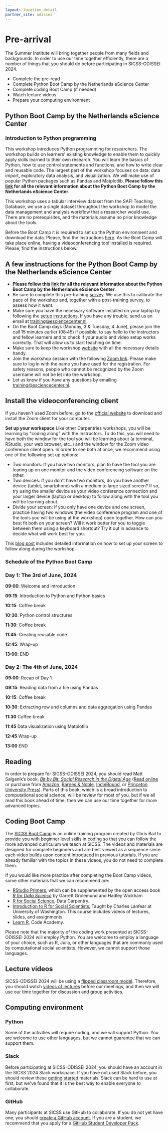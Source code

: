```yaml
---
layout: location_detail
partner_site: odissei
---
```


# Pre-arrival

The Summer Institute will bring together people from many fields and backgrounds. In order to use our time together efficiently, there are a number of things that you should do before participating in SICSS-ODISSEI 2024.

- Complete the pre-read
- Complete Python Boot Camp by the Netherlands eScience Center
- Complete coding Boot Camp (if needed)
- Watch lecture videos
- Prepare your computing environment

## Python Boot Camp by the Netherlands eScience Center

### Introduction to Python programming

This workshop introduces Python programming for researchers. The workshop builds on learners' existing knowledge to enable them to quickly apply skills learned to their own research. You will learn the basics of Python, how to use control statements and functions, and how to write clear and reusable code. The largest part of the workshop focuses on data: data import, exploratory data analysis, and visualization. We will make use of popular Python packages such as Pandas and Matplotlib. **Please follow this [link](https://esciencecenter-digital-skills.github.io/2024-06-03-dc-socsci-python-odissei/) for all the relevant information about the Python Boot Camp by the Netherlands eScience Center**. 

This workshop uses a tabular interview dataset from the SAFI Teaching Database, we use a single dataset throughout the workshop to model the data management and analysis workflow that a researcher would use. There are no prerequisites, and the materials assume no prior knowledge about the tools.

Before the Boot Camp it is required to set up the Python environment and download the data. Please, find the instructions [here](https://datacarpentry.org/python-socialsci/). As the Boot Camp will take place online, having a videoconferencing tool installed is required. Please, find the instructions below. 

## A few instructions for the Python Boot Camp by the Netherlands eScience Center
- **Please follow this [link](https://esciencecenter-digital-skills.github.io/2024-06-03-dc-socsci-python-odissei/) for all the relevant information about the Python Boot Camp by the Netherlands eScience Center**. 
- Be sure to complete this pre-training [survey](https://www.surveymonkey.com/r/K7V5VG2). We use this to calibrate the pace of the workshop and, together with a post-training survey, to assess how it went.
- Make sure you have the necessary software installed on your laptop by following the [setup instructions](https://esciencecenter-digital-skills.github.io/2024-06-03-dc-socsci-python-odissei/#setup). If you have any trouble, send us an email at training@esciencecenter.nl.
- On the Boot Camp days (Monday, 3 & Tuesday, 4 June), please join the call 15 minutes earlier (08:45) if possible, to say hello to the instructors and fellow learners and to check if your audio and video setup works correctly. That will allow us to start teaching on time.
- Make sure to keep the workshop [website](https://esciencecenter-digital-skills.github.io/2024-06-03-dc-socsci-python-odissei/#setup) with all the necessary details handy.
- Join the workshop session with the following [Zoom link](https://us02web.zoom.us/j/82913823087?pwd=RHdyMS9qVGhLdlVsSUdQM0krZ3N5UT09). Please make sure to log in with the name you have used for the registration. For safety reasons, people who cannot be recognized by the Zoom username will not be let into the workshop.
- Let us know if you have any questions by emailing training@esciencecenter.nl.

## Install the videoconferencing client ## 
If you haven't used Zoom before, go to the [official website](https://zoom.us/download) to download and install the Zoom client for your computer.

**Set up your workspace**
Like other Carpentries workshops, you will be learning by "coding along" with the Instructors. To do this, you will need to have both the window for the tool you will be learning about (a terminal, RStudio, your web browser, etc..) and the window for the Zoom video conference client open. In order to see both at once, we recommend using one of the following set up options:
- Two monitors: If you have two monitors, plan to have the tool you are learing up on one monitor and the video conferencing software on the other.
- Two devices: If you don't have two monitors, do you have another device (tablet, smartphone) with a medium to large sized screen? If so, try using the smaller device as your video conference connection and your larger device (laptop or desktop) to follow along with the tool you will be learning about.
- Divide your screen: If you only have one device and one screen, practice having two windows (the video conference program and one of the tools you will be using at the workshop) open together. How can you best fit both on your screen? Will it work better for you to toggle between them using a keyboard shortcut? Try it out in advance to decide what will work best for you.

This [blog post](https://carpentries.org/blog/2020/06/online-workshop-logistics-and_screen-layouts/) includes detailed information on how to set up your screen to follow along during the workshop.

### Schedule of the Python Boot Camp

### Day 1: The 3rd of June, 2024
**09:00**: Welcome and introduction
  
**09:15**: Introduction to Python and Python basics

**10:15**: Coffee break
  
**10:30**: Python control structures

**11:30**: Coffee break

**11:45**: Creating reusable code
  
**12:45**: Wrap-up
  
**13:00**: END

### Day 2: The 4th of June, 2024
**09:00**: Recap of Day 1

**09:15**: Reading data from a file using Pandas

**10:15**: Coffee break

**10:30**: Extracting row and columns and data aggregation using Pandas

**11:30** Coffee break

**11:45** Data visualization using Matplotlib

**12:45** Wrap-up

**13:00** END

## Reading

In order to prepare for SICSS-ODISSEI 2024, you should read Matt Salganik’s book, *[Bit by Bit: Social Research in the Digital Age](http://www.bitbybitbook.com)* ([Read online](https://www.bitbybitbook.com/en/1st-ed/preface/) or purchase from [Amazon](https://www.amazon.com/Bit-Social-Research-Digital-Age/dp/0691158649), [Barnes & Noble](https://www.barnesandnoble.com/w/bit-by-bit-matthew-salganik/1125483924), [IndieBound](https://www.indiebound.org/book/9780691158648), or [Princeton University Press](https://press.princeton.edu/titles/11057.html)). Parts of this book, which is a broad introduction to computational social science, will be review for most of you, but if we all read this book ahead of time, then we can use our time together for more advanced topics.

## Coding Boot Camp

The [SICSS Boot Camp](https://sicss.io/boot_camp) is an online training program created by Chris Bail to provide you with beginner level skills in coding so that you can follow the more advanced curriculum we teach at SICSS. The videos and materials are designed for complete beginners and are best viewed as a sequence since each video builds upon content introduced in previous tutorials. If you are already familiar with the topics in these videos, you do not need to complete them.

If you would like more practice after completing the Boot Camp videos, some other materials that we can recommend are:
- [RStudio Primers](https://rstudio.cloud/learn/primers), which can be supplemented by the open access book _[R for Data Science](https://r4ds.had.co.nz/)_ by Garrett Grolemund and Hadley Wickham
- [R for Social Science](https://datacarpentry.org/r-socialsci/), Data Carpentry.  
- [Introduction to R for Social Scientists](https://clanfear.github.io/CSSS508/), Taught by Charles Lanfear at University of Washington. This course includes videos of lectures, slides, and assignments.
- [Learn R](https://www.codecademy.com/learn/learn-r), Code Academy.

Please note that the majority of the coding work presented at SICSS-ODISSEI 2024 will employ Python. You are welcome to employ a language of your choice, such as R, Julia, or other languages that are commonly used by computational social scientists.  However, we cannot support those languages.

## Lecture videos

SICSS-ODISSEI 2024 will be using a [flipped classroom model](https://en.wikipedia.org/wiki/Flipped_classroom).  Therefore, you should watch [videos of lectures](https://sicss.io/curriculum) before our meetings, and then we will use our time together for discussion and group activities.

## Computing environment

### Python

Some of the activities will require coding, and we will support Python. You are welcome to use other languages, but we cannot guarantee that we can support them.

### Slack

Before participating at SICSS-ODISSEI 2024, you should have an account in the SICSS 2024 Slack workspace.  If you have not used Slack before, you should review these [getting started](https://slack.com/help/categories/360000049043-Getting-started) materials.  Slack can be hard to use at first, but we've found that it is the best way to enable everyone to collaborate.

### GitHub

Many participants at SICSS use GitHub to collaborate. If you do not yet have one, you should [create a GitHub account](https://github.com/join). If you are a student, we recommend that you apply for a [GitHub Student Developer Pack](https://education.github.com/pack).

